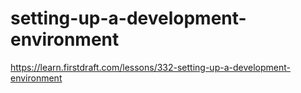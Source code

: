 # setting-up-a-development-environment

https://learn.firstdraft.com/lessons/332-setting-up-a-development-environment
